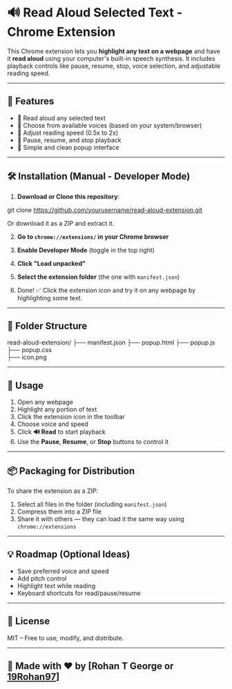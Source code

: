 # 🔊 Read Aloud Selected Text - Chrome Extension

This Chrome extension lets you **highlight any text on a webpage** and have it **read aloud** using your computer's built-in speech synthesis. It includes playback controls like pause, resume, stop, voice selection, and adjustable reading speed.

---

## 🚀 Features

- 🔹 Read aloud any selected text
- 🔹 Choose from available voices (based on your system/browser)
- 🔹 Adjust reading speed (0.5x to 2x)
- 🔹 Pause, resume, and stop playback
- 🔹 Simple and clean popup interface

---

## 🛠️ Installation (Manual - Developer Mode)

1. **Download or Clone this repository**:

git clone https://github.com/yourusername/read-aloud-extension.git

Or download it as a ZIP and extract it.

2. **Go to `chrome://extensions/` in your Chrome browser**

3. **Enable Developer Mode** (toggle in the top right)

4. **Click "Load unpacked"**

5. **Select the extension folder** (the one with `manifest.json`)

6. Done! ✅ Click the extension icon and try it on any webpage by highlighting some text.

---

## 📁 Folder Structure

read-aloud-extension/
├── manifest.json
├── popup.html
├── popup.js
├── popup.css  
├── icon.png

---

## 🧪 Usage

1. Open any webpage
2. Highlight any portion of text
3. Click the extension icon in the toolbar
4. Choose voice and speed
5. Click **🔊 Read** to start playback
6. Use the **Pause**, **Resume**, or **Stop** buttons to control it

---

## 📦 Packaging for Distribution

To share the extension as a ZIP:

1. Select all files in the folder (including `manifest.json`)
2. Compress them into a ZIP file
3. Share it with others — they can load it the same way using `chrome://extensions`

---

## 💡 Roadmap (Optional Ideas)

- Save preferred voice and speed
- Add pitch control
- Highlight text while reading
- Keyboard shortcuts for read/pause/resume

---

## 📄 License

MIT – Free to use, modify, and distribute.

---

## 🙌 Made with ❤️ by [Rohan T George or [19Rohan97](https://github.com/19Rohan97)]
